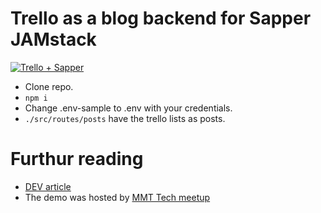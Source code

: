 # Trello as a blog backend for Sapper JAMstack

[![Trello + Sapper](https://img.youtube.com/vi/oMOtZUsgR5c/hqdefault.jpg)](https://www.youtube.com/watch?v=oMOtZUsgR5c "Trello + Sapper")


* Clone repo.
* `npm i`
* Change .env-sample to .env with your credentials.
* `./src/routes/posts` have the trello lists as posts. 

# Furthur reading
* [DEV article](https://dev.to/shriji/sapper-jamstack-trello-as-a-blog-backend-part-1-424n) 
* The demo was hosted by [MMT Tech meetup](https://twitter.com/ileshmistry/status/1309205712942366720)